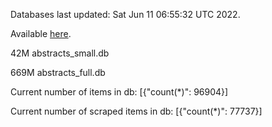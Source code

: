 Databases last updated: Sat Jun 11 06:55:32 UTC 2022. 

Available [here](https://github.com/cbeauhilton/ash-db/releases).


42M	abstracts_small.db

669M	abstracts_full.db

Current number of items in db:
[{"count(*)": 96904}]

Current number of scraped items in db:
[{"count(*)": 77737}]
